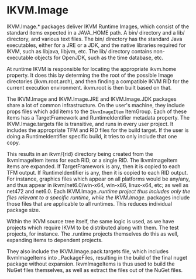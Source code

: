 ﻿# IKVM.Image

IKVM.Image.* packages deliver IKVM Runtime Images, which consist of the standard items expected in a JAVA_HOME path. A bin/ directory and a lib/ directory, and various text files. The bin/ directory has the standard Java executables, either for a JRE or a JDK, and the native libraries required for IKVM, such as libjava, libjvm, etc. The lib/ directory contains non-executable objects for OpenJDK, such as the time database, etc.

At runtime IKVM is responsible for locating the appropriate ikvm.home property. It does this by determing the the root of the possible Image directories (ikvm.root.arch), and then finding a compatible IKVM RID for the current execution environment. ikvm.root is then built based on that.

The IKVM.Image and IKVM.Image.JRE and IKVM.Image.JDK packages share a lot of common infrastructure. On the user's machine, they include props files which add items to the `IkvmImageItem` ItemGroup. Each of these items has a TargetFramework and RuntimeIdentifier metadata property. The IKVM.Image.targets file is transitive, and runs in every user project. It includes the appropriate TFM and RID files for the build target. If the user is doing a RuntimeIdentifier specific build, it tries to only include that one copy.

This results in an ikvm/{rid} directory being created from the IkvmImageItem items for each RID, or a single RID. The IkvmImageItem items are expanded. If TargetFramework is any, then it is copied to each TFM output. If RuntimeIdentifier is any, then it is copied to each RID output. For instance, graphics files which appear on all platforms would be any/any, and thus appear in ikvm/net6.0/win-x64, win-x86, linux-x64, etc; as well as net472 and net6.0. Each IKVM.Image.*.runtime project thus includes only the files relevant to a specific runtime, while the IKVM.Image.* packages include those files that are applicable to all runtimes. This reduces individual package size.

Within the IKVM source tree itself, the same logic is used, as we have projects which require IKVM to be distributed along with them. The test projects, for instance. The .runtime projects themselves do this as well, expanding items to dependent projects.

They also include the IKVM.Image.pack.targets file, which includes IkvmImageItems into _PackageFiles, resulting in the build of the final nuget package without expansion. IkvmImageItems is thus used to build the NuGet files themselves, as well as extract the files out of the NuGet files.
